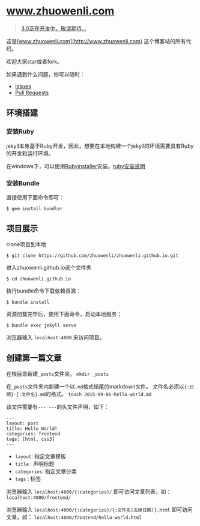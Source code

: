 # www.zhuowenli.com

> [3.0正在开发中，敬请期待...](https://github.com/zhuowenli/zhuowenli.github.io/tree/3.0)

这是[www.zhuowenli.com](http://www.zhuowenli.com) 这个博客站的所有代码。

欢迎大家star或者fork。

如果遇到什么问题，你可以随时：

- [Issues](https://github.com/zhuowenli/zhuowenli.github.io/issues)
- [Pull Requests](https://github.com/zhuowenli/zhuowenli.github.io/pulls)

## 环境搭建

### 安装Ruby

jekyll本身基于Ruby开发，因此，想要在本地构建一个jekyll的环境需要具有Ruby的开发和运行环境。

在windows下，可以使用[Rubyinstaller](http://rubyinstaller.org/downloads/)安装。[ruby安装说明](http://www.ruby-lang.org/zh_cn/downloads/)

### 安装Bundle

直接使用下面命令即可：

`$ gem install bundler`


## 项目展示

clone项目到本地

`$ git clone https://github.com/zhuowenli/zhuowenli.github.io.git`

进入zhuowenli.github.io这个文件夹

`$ cd zhuowenli.github.io`

执行bundle命令下载依赖资源：

`$ bundle install`

资源加载完毕后，使用下面命令，启动本地服务：

`$ bundle exec jekyll serve`

浏览器输入 `localhost:4000` 来访问项目。

## 创建第一篇文章

在根目录新建`_posts`文件夹。
`mkdir _posts`

在`_posts`文件夹内新建一个以`.md`格式结尾的markdown文件。
文件名必须以`{:日期}-{:文件名}.md`的格式。
`touch 2015-09-06-hello-world.md`

该文件需要有`--- ---`的头文件声明，如下：
```
---
layout: post
title: Hello World!
categories: frontend
tags: [html, css3]
---
```

- `layout`: 指定文章模板
- `title` : 声明标题
- `categories`: 指定文章分类
- `tags`  : 标签

浏览器输入 `localhost:4000/{:categories}/` 即可访问文章列表，如：
`localhost:4000/frontend/`

浏览器输入 `localhost:4000/{:categories}/{:文件名(去掉日期)}.html` 即可访问文章，如：
`localhost:4000/frontend/hello-world.html`